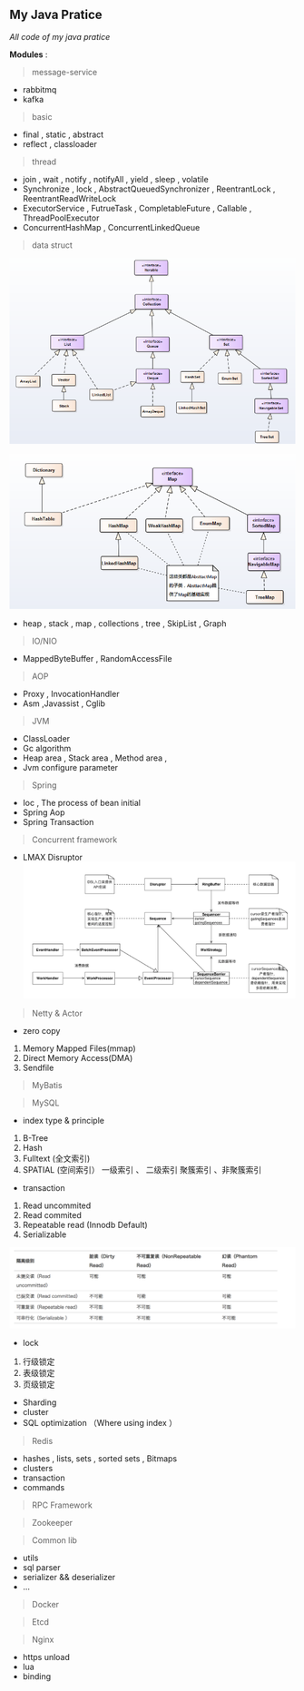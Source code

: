 ## My Java Pratice

   _All code of my java pratice_

**Modules** :

 > message-service
   *  rabbitmq
   *  kafka
 > basic
   * final , static , abstract
   * reflect , classloader

 > thread
   * join , wait , notify , notifyAll , yield , sleep , volatile
   * Synchronize , lock , AbstractQueuedSynchronizer , ReentrantLock , ReentrantReadWriteLock
   * ExecutorService , FutrueTask , CompletableFuture , Callable , ThreadPoolExecutor
   * ConcurrentHashMap , ConcurrentLinkedQueue

 > data struct

   ![Collection](static/image/collection.png)

   ![Map](static/image/map.png)

   * heap , stack , map , collections , tree , SkipList , Graph

 > IO/NIO
   * MappedByteBuffer , RandomAccessFile

 > AOP
   * Proxy , InvocationHandler
   * Asm ,Javassist , Cglib

 > JVM
   * ClassLoader
   * Gc algorithm
   * Heap area , Stack area , Method area ,
   * Jvm configure parameter

 > Spring
   *  Ioc , The process of bean initial
   *  Spring Aop
   *  Spring Transaction

 > Concurrent framework
   * LMAX Disruptor
        ![disruptor](static/image/disruptor.png)


 > Netty & Actor
   * zero copy
   1. Memory Mapped Files(mmap)
   2. Direct Memory Access(DMA)
   3. Sendfile

 > MyBatis

 > MySQL

   *  index type & principle
   1. B-Tree
   2. Hash
   3. Fulltext (全文索引)
   4. SPATIAL  (空间索引）
   一级索引 、 二级索引
   聚簇索引 、非聚簇索引

   * transaction
   1. Read uncommited
   2. Read commited
   3. Repeatable read (Innodb Default)
   4. Serializable

   ![Map](static/image/mysql-transaction.png)

   * lock
   1. 行级锁定
   2. 表级锁定
   3. 页级锁定

   * Sharding
   * cluster
   * SQL optimization （Where using index ）


 > Redis
   * hashes , lists, sets , sorted sets , Bitmaps
   * clusters
   * transaction
   * commands


 > RPC Framework

 > Zookeeper


 > Common lib
   * utils
   * sql parser
   * serializer && deserializer
   * ...

 > Docker


 > Etcd

 > Nginx
   * https unload
   * lua
   * binding